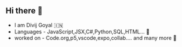 ## Hi there 👋
- I am Divij Goyal 🇮🇳
- Languages - JavaScript,JSX,C#,Python,SQL,HTML... 🤖 
- worked on - Code.org,p5,vscode,expo,collab.... and many more 🚀


<!--
**DIVIJGOYAL7080/DIVIJGOYAL7080** is a ✨ _special_ ✨ repository because its `README.md` (this file) appears on your GitHub profile.

Here are some ideas to get you started:

- 🔭 I’m currently working on 
- 🌱 I’m currently learning ...
- 👯 I’m looking to collaborate on ...
- 🤔 I’m looking for help with ...
- 💬 Ask me about 
- 📫 How to reach me: through my social media handles 
- 😄 Pronouns: he/him

-->
